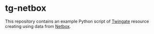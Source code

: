 # tg-netbox
This repository contains an example Python script of [Twingate](https://www.twingate.com/) resource creating using data from [Netbox](https://netbox.dev/).